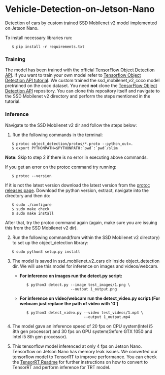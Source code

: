 # Vehicle-Detection-on-Jetson-Nano

Detection of cars by custom trained SSD Mobilenet v2 model implemented on Jetson Nano.

To install necessary libraries run:

```shell 
   $ pip install -r requirements.txt
```

### Training

The model has been trained with the official [TensorFlow Object Detection API](https://github.com/tensorflow/models/tree/master/research/object_detection). If you want to train your own model refer to [Tensorflow Object Detection API tutorial](https://pythonprogramming.net/introduction-use-tensorflow-object-detection-api-tutorial/). We custom trained the ssd_mobilenet_v2_coco model pretrained on the coco dataset.
You need **not** clone the [TensorFlow Object Detection API](https://github.com/tensorflow/models/tree/master/research/object_detection) repository. You can clone this repository itself and navigate to the SSD Mobilenet v2 directory and perform the steps mentioned in the tutorial.


### Inference

Navigate to the SSD Mobilenet v2 dir and follow the steps below:

1) Run the following commands in the terminal:

```shell
   $ protoc object_detection/protos/*.proto --python_out=.
   $ export PYTHONPATH=$PYTHONPATH:`pwd`:`pwd`/slim
```
**Note:** Skip to step 2 if there is no error in executing above commands.

If you get an error on the protoc command try running:
```shell
   $ protoc --version
```
If it is not the latest version download the latest version from the [protoc releases page](https://github.com/protocolbuffers/protobuf/releases). Download the python version, extract, navigate into the directory and then do:
```shell
   $ sudo ./configure
   $ sudo make check
   $ sudo make install
```
After that, try the protoc command again (again, make sure you are issuing this from the SSD Mobilenet v2 dir).

2) Run the following command(from within the SSD Mobilenet v2 directory) to set up the object_detection library:
```shell
   $ sudo python3 setup.py install
```

3) The model is saved in ssd_mobilenet_v2_cars dir inside object_detection dir. We will use this model for inference on images and videos/webcam.

   - **For inference on images run the detect.py script:**
     ```shell
        $ python3 detect.py --image test_images/1.png \
                            --output 1_output.png
     ```
  
   - **For inference on video/webcam run the detect_video.py script:(For webcam just replace the path of video with '0')**
     ```shell
        $ python3 detect_video.py --video test_videos/1.mp4 \  
                                  --output 1_output.mp4
     ```

4) The model gave an inference speed of 20 fps on CPU system(Intel i5 8th gen processor) and 30 fps on GPU system(Gefore GTX 1050 and Intel i5 8th gen processor).

5) This tensorflow model inferenced at only 4 fps on Jetson Nano. Tensorflow on Jetson Nano has memory leak issues. We converted our tensorflow model to TensorRT to improve performance. You can check the [TensorRT Readme](README_trt.md) for further instructions on how to convert to TensorRT and perform inference for TRT model.
   

